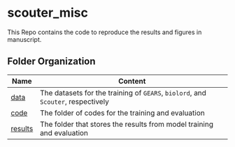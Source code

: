 # scouter_misc

This Repo contains the code to reproduce the results and figures in manuscript.

## Folder Organization

| Name | Content |
|-----------------|-------------|
| [data](data) | The datasets for the training of `GEARS`, `biolord`, and `Scouter`, respectively|
| [code](code) | The folder of codes for the training and evaluation|
| [results](results) | The folder that stores the results from model training and evaluation|